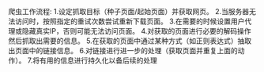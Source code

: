 爬虫工作流程:
1.设定抓取目标（种子页面/起始页面）并获取网页。
2.当服务器无法访问时，按照指定的重试次数尝试重新下载页面。
3.在需要的时候设置用户代理或隐藏真实IP，否则可能无法访问页面。
4.对获取的页面进行必要的解码操作然后抓取出需要的信息。
5.在获取的页面中通过某种方式（如正则表达式）抽取出页面中的链接信息。
6.对链接进行进一步的处理（获取页面并重复上面的动作）。
7.将有用的信息进行持久化以备后续的处理
